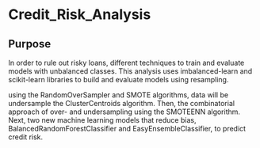 # Credit_Risk_Analysis


## Purpose 

In order to rule out risky loans, different techniques to train and evaluate models with unbalanced classes. This analysis uses imbalanced-learn and scikit-learn libraries to build and evaluate models using resampling.

using the RandomOverSampler and SMOTE algorithms, data will be undersample the ClusterCentroids algorithm. Then, the combinatorial approach of over- and undersampling using the SMOTEENN algorithm. Next, two new machine learning models that reduce bias, BalancedRandomForestClassifier and EasyEnsembleClassifier, to predict credit risk. 
